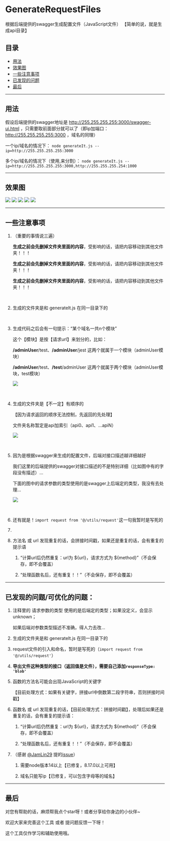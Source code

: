 <!--
 * @Author: littleHiuman
 * @Date: 2020-11-28 15:52:21
 * @LastEditTime: 2022-03-27 18:18:18
 * @LastEditors: littleHiuman
 * @Description: README文件
-->
# GenerateRequestFiles
根据后端提供的swagger生成配置文件（JavaScript文件）
【简单的说，就是生成api目录】

## 目录

- [用法](#用法)
- [效果图](#效果图)
- [一些注意事项](#一些注意事项)
- [已发现的问题](#已发现的问题)
- [最后](#最后)

---
## <a name="用法">用法</a>

假设后端提供的swagger地址是 http://255.255.255.255:3000/swagger-ui.html ，只需要取前面部分就可以了（即ip加端口：http://255.255.255.255:3000 ，域名的同理）

一个ip/域名的情况下：
`node generateIt.js --ip=http://255.255.255.255:3000`

多个ip/域名的情况下（使用,来分割）：
`node generateIt.js --ip=http://255.255.255.255:3000,http://255.255.255.254:1000`

---

## <a name="效果图">效果图</a>

<img src="./README_IMG/runIt.jpg">
<img src="./README_IMG/runIt2.jpg">
<img src="./README_IMG/result2.jpg">
<img src="./README_IMG/result.jpg">
<img src="./README_IMG/jsContent.jpg">

---

## <a name="一些注意事项">一些注意事项</a>
1. （重要的事情说三遍）

    **生成之前会先删掉文件夹里面的内容**，受影响的话，请把内容移动到其他文件夹！！！

    **生成之前会先删掉文件夹里面的内容**，受影响的话，请把内容移动到其他文件夹！！！

    **生成之前会先删掉文件夹里面的内容**，受影响的话，请把内容移动到其他文件夹！！！

<br/>

2. 生成的文件夹是和 generateIt.js 在同一目录下的

<br/>

3.  生成代码之后会有一句提示：“某个域名一共n个模块”

    这个【模块】是按【请求url】来划分的，比如：

    **/adminUser**/test、**/adminUser**/jest
    这两个就属于一个模块（adminUser模块）

    **/adminUser**/test、**/test**/adminUser
    这两个就属于两个模块（adminUser模块，test模块）

    <img src="./README_IMG/result.jpg">

<br/>

4. 生成的文件夹是【不一定】有顺序的

    【因为请求返回的顺序无法控制，先返回的先处理】

    文件夹名称暂定是api加索引（api0、api1、…apiN）

    <img src="./README_IMG/result2.jpg">

<br/>

5. 因为是根据swagger来生成的配置文件，后端对接口描述越详细越好

    我们这里的后端提供的swagger对接口描述的不是特别详细（比如图中有的字段没有描述）...

    下面的图中的请求参数的类型使用的是swagger上后端定的类型，我没有去处理...

    <img src="./README_IMG/jsContent.jpg">

<br/>

6. 还有就是！`import request from '@/utils/request'`这一句我暂时是写死的

7.

7. 方法名 或 url 发现重复的话，会拼接时间戳，如果还是重复的话，会有重复的提示语

    1. “计算url后仍然重复：url为 \$\{url\}，请求方式为 \$\{method\}”（不会保存，即不会覆盖）

    2. “处理函数名后，还有重复！！”（不会保存，即不会覆盖）

---
## <a name="已发现的问题">已发现的问题/可优化的问题：</a>

1. 注释里的 请求参数的类型 使用的是后端定的类型；如果没定义，会显示unknown；

    如果后端对参数类型描述不准确，得人力去改…

2. 生成的文件夹是和 generateIt.js 在同一目录下的

3. request文件的引入和命名，暂时是写死的（`import request from '@/utils/request'`）

4. **导出文件这种类型的接口（返回值是文件），需要自己添加`responseType: 'blob'`**

5. 函数的方法名可能会出现JavaScript的关键字

    【目前处理方式：如果有关键字，拼接url中倒数第二段字符串，否则拼接时间戳】

6. 函数名 或 url 发现重复的话，【目前处理方式：拼接时间戳】，处理后如果还是重复的话，会有重复的提示语：

    1. “计算url后仍然重复：url为 \$\{url\}，请求方式为 \$\{method\}”（不会保存，即不会覆盖）

    2. “处理函数名后，还有重复！！”（不会保存，即不会覆盖）

7. （感谢 [@JamLin29](https://github.com/JamLin29) 提的[issue](https://github.com/littleHiuman/GenerateRequestFiles/issues/1)）

   1. 需要node版本14以上【已修复，8.17.0以上可用】

   2. 域名只能写ip【已修复，可以包含字母等的域名】

---
## <a name="最后">最后</a>

对您有帮助的话，麻烦帮我点个star呀！或者分享给你身边的小伙伴~

欢迎大家来完善这个工具 或者 提问题反馈一下呀！

这个工具仅作学习和辅助使用哦。
